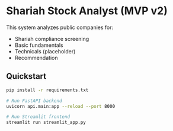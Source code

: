 # Shariah Stock Analyst (MVP v2)

This system analyzes public companies for:
- Shariah compliance screening
- Basic fundamentals
- Technicals (placeholder)
- Recommendation

## Quickstart

```bash
pip install -r requirements.txt

# Run FastAPI backend
uvicorn api.main:app --reload --port 8000

# Run Streamlit frontend
streamlit run streamlit_app.py
```
